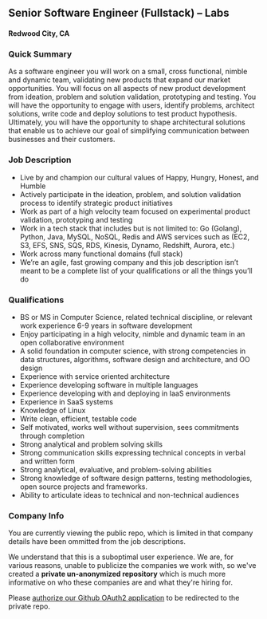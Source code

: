 ## Senior Software Engineer (Fullstack) – Labs
#### Redwood City, CA

### Quick Summary
As a software engineer you will work on a small, cross functional, nimble and dynamic team, validating new products that expand our market opportunities. You will focus on all aspects of new product development from ideation, problem and solution validation, prototyping and testing. You will have the opportunity to engage with users, identify problems, architect solutions, write code and deploy solutions to test product hypothesis. Ultimately, you will have the opportunity to shape architectural solutions that enable us to achieve our goal of simplifying communication between businesses and their customers.

### Job Description
+	Live by and champion our cultural values of Happy, Hungry, Honest, and Humble
+	Actively participate in the ideation, problem, and solution validation process to identify strategic product initiatives
+	Work as part of a high velocity team focused on experimental product validation, prototyping and testing
+	Work in a tech stack that includes but is not limited to: Go (Golang), Python, Java, MySQL, NoSQL, Redis and AWS services such as (EC2, S3, EFS, SNS, SQS, RDS, Kinesis, Dynamo, Redshift, Aurora, etc.)
+	Work across many functional domains (full stack)
+	We’re an agile, fast growing company and this job description isn’t meant to be a complete list of your qualifications or all the things you’ll do

### Qualifications
+	BS or MS in Computer Science, related technical discipline, or relevant work experience 6-9 years in software development
+	Enjoy participating in a high velocity, nimble and dynamic team in an open collaborative environment
+	A solid foundation in computer science, with strong competencies in data structures, algorithms, software design and architecture, and OO design
+	Experience with service oriented architecture
+	Experience developing software in multiple languages
+	Experience developing with and deploying in IaaS environments
+	Experience in SaaS systems
+	Knowledge of Linux
+	Write clean, efficient, testable code
+	Self motivated, works well without supervision, sees commitments through completion
+	Strong analytical and problem solving skills
+	Strong communication skills expressing technical concepts in verbal and written form
+	Strong analytical, evaluative, and problem-solving abilities
+	Strong knowledge of software design patterns, testing methodologies, open source projects and frameworks.
+	Ability to articulate ideas to technical and non-technical audiences

### Company Info
You are currently viewing the public repo, which is limited in that company details have been ommitted from the job descriptions.  
    
We understand that this is a suboptimal user experience.  We are, for various reasons, unable to publicize the companies we work with, so we've
created a **private un-anonymized repository** which is much more informative on who these companies are and what they're hiring for.  
    
Please [authorize our Github OAuth2 application](https://letsrockit.co/users/auth/github?job_id=u2vuzgdyawq-senior-software-engineer-fullstack-labs) to be redirected to the private repo.
